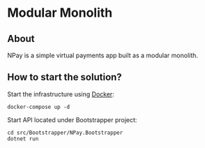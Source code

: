 # Modular Monolith

## About

NPay is a simple virtual payments app built as a modular monolith.

**How to start the solution?**
----------------

Start the infrastructure using [Docker](https://docs.docker.com/get-docker/):

```
docker-compose up -d
```

Start API located under Bootstrapper project:

```
cd src/Bootstrapper/NPay.Bootstrapper
dotnet run
```